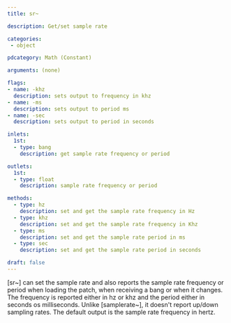 ```yaml
---
title: sr~

description: Get/set sample rate

categories:
 - object

pdcategory: Math (Constant)

arguments: (none)

flags:
- name: -khz
  description: sets output to frequency in khz
- name: -ms
  description: sets output to period ms
- name: -sec
  description: sets output to period in seconds

inlets:
  1st:
  - type: bang
    description: get sample rate frequency or period

outlets:
  1st:
  - type: float
    description: sample rate frequency or period

methods:
  - type: hz
    description: set and get the sample rate frequency in Hz
  - type: khz
    description: set and get the sample rate frequency in Khz
  - type: ms
    description: set and get the sample rate period in ms
  - type: sec
    description: set and get the sample rate period in seconds

draft: false
---
```


[sr~] can set the sample rate and also reports the sample rate frequency or period when loading the patch, when receiving a bang or when it changes. The frequency is reported either in hz or khz and the period either in seconds os milliseconds. Unlike [samplerate~], it doesn't report up/down sampling rates. The default output is the sample rate frequency in hertz.
